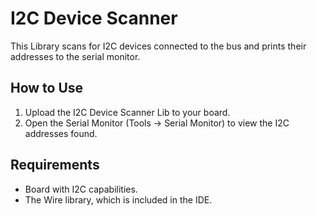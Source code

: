 # I2C Device Scanner

This Library scans for I2C devices connected to the bus and prints their addresses to the serial monitor.

## How to Use

1. Upload the I2C Device Scanner Lib to your board.
2. Open the Serial Monitor (Tools -> Serial Monitor) to view the I2C addresses found.

## Requirements

- Board with I2C capabilities.
- The Wire library, which is included in the IDE.